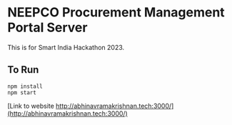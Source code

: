 # NEEPCO Procurement Management Portal Server

This is for Smart India Hackathon 2023.

## To Run

```
npm install
npm start
```

[Link to website http://abhinavramakrishnan.tech:3000/](http://abhinavramakrishnan.tech:3000/)
